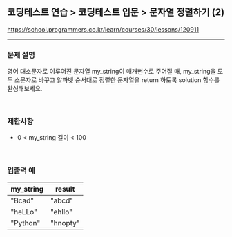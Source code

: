 ## 코딩테스트 연습 > 코딩테스트 입문 > 문자열 정렬하기 (2)

https://school.programmers.co.kr/learn/courses/30/lessons/120911

---

### 문제 설명

영어 대소문자로 이루어진 문자열 my_string이 매개변수로 주어질 때, my_string을 모두 소문자로 바꾸고 알파벳 순서대로 정렬한 문자열을 return 하도록 solution 함수를 완성해보세요.

</br>

### 제한사항

- 0 < my_string 길이 < 100

</br>

### 입출력 예

| my_string | result   |
| --------- | -------- |
| "Bcad"    | "abcd"   |
| "heLLo"   | "ehllo"  |
| "Python"  | "hnopty" |
